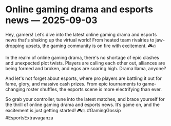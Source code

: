 # Online gaming drama and esports news — 2025-09-03

Hey, gamers! Let’s dive into the latest online gaming drama and esports news that's shaking up the virtual world! From heated team rivalries to jaw-dropping upsets, the gaming community is on fire with excitement. 🎮🔥

In the realm of online gaming drama, there's no shortage of epic clashes and unexpected plot twists. Players are calling each other out, alliances are being formed and broken, and egos are soaring high. Drama llama, anyone?

And let's not forget about esports, where pro players are battling it out for fame, glory, and massive cash prizes. From epic tournaments to game-changing roster shuffles, the esports scene is more electrifying than ever.

So grab your controller, tune into the latest matches, and brace yourself for the thrill of online gaming drama and esports news. It’s game on, and the excitement is just getting started! 🎮💥 #GamingGossip #EsportsExtravaganza